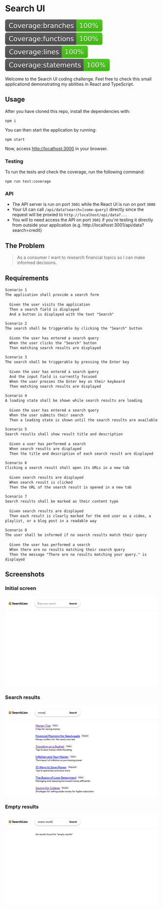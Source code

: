# Search UI

![Branches Coverage Badge](_doc/badge-branches.svg 'Branches Coverage Badge')
![Functions Coverage Badge](_doc/badge-functions.svg 'Functions Coverage Badge')
![Lines Coverage Badge](_doc/badge-lines.svg 'Lines Coverage Badge')
![Statements Coverage Badge](_doc/badge-statements.svg 'Statements Coverage Badge')

Welcome to the Search UI coding challenge. Feel free to check this small applicationd demonstrating my abilities in React and TypeScript.

## Usage

After you have cloned this repo, install the dependencies with:

```
npm i
```

You can then start the application by running:

```
npm start
```

Now, access [http://localhost:3000](http://localhost:3000) in your browser.

### Testing

To run the tests and check the coverage, run the following command:

```
npm run test:coverage
```

### API

- The API server is run on port `3001` while the React UI is run on port `3000`
- Your UI can call `/api/data?search=[some-query]` directly since
  the request will be proxied to `http://localhost/api/data?...`
- You will to need access the API on port `3001` if you're testing it directly
  from outside your application (e.g. http://localhost:3001/api/data?search=credit)

## The Problem

> As a consumer I want to research financial topics so I can make informed decisions.

## Requirements

```
Scenario 1
The application shall provide a search form

  Given the user visits the application
  Then a search field is displayed
  And a button is displayed with the text "Search"
```

```
Scenario 2
The search shall be triggerable by clicking the "Search" button

  Given the user has entered a search query
  When the user clicks the "Search" button
  Then matching search results are displayed
```

```
Scenario 3
The search shall be triggerable by pressing the Enter key

  Given the user has entered a search query
  And the input field is currently focused
  When the user presses the Enter key on their keyboard
  Then matching search results are displayed
```

```
Scenario 4
A loading state shall be shown while search results are loading

  Given the user has entered a search query
  When the user submits their search
  Then a loading state is shown until the search results are available
```

```
Scenario 5
Search results shall show result title and description

  Given a user has performed a search
  When search results are displayed
  Then the title and description of each search result are displayed
```

```
Scenario 6
Clicking a search result shall open its URLs in a new tab

  Given search results are displayed
  When search result is clicked
  Then the URL of the search result is opened in a new tab
```

```
Scenario 7
Search results shall be marked as their content type

  Given search results are displayed
  Then each result is clearly marked for the end user as a video, a playlist, or a blog post in a readable way
```

```
Scenario 8
The user shall be informed if no search results match their query

  Given the user has performed a search
  When there are no results matching their search query
  Then the message "There are no results matching your query." is displayed
```

## Screenshots

### Initial screen

![Initial screen](screenshots/image-1.png)

### Search results

![Search results](screenshots/image-2.png)

### Empty results

![alt text](screenshots/image-3.png)

